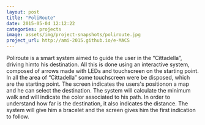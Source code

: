 ```yaml
---
layout: post
title: "PoliRoute"
date: 2015-05-04 12:12:22
categories: projects
image: assets/img/project-snapshots/poliroute.jpg
project_url: http://ami-2015.github.io/e-MACS
---
```


Poliroute is a smart system aimed to guide the user in the “Cittadella”, driving himto his destination. All this is done using an interactive system, composed of arrows made with LEDs and touchscreen on the starting point. In all the area of “Cittadella” some touchscreen were be disposed, which are the starting point. The screen indicates the users's positionon a map and he can select the destination. The system will calculate the minimum walk and will indicate the color associated to his path. In order to understand how far is the destination, it also indicates the distance. The system will give him a bracelet and the screen gives him the first indication to follow.
